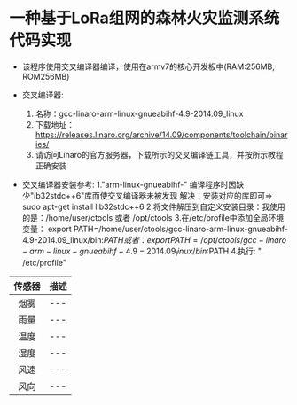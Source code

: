 # 一种基于LoRa组网的森林火灾监测系统代码实现
- 该程序使用交叉编译器编译，使用在armv7的核心开发板中(RAM:256MB, ROM256MB)
- 交叉编译器:
	1. 名称：gcc-linaro-arm-linux-gnueabihf-4.9-2014.09_linux
	2. 下载地址：https://releases.linaro.org/archive/14.09/components/toolchain/binaries/
	3. 请访问Linaro的官方服务器，下载所示的交叉编译链工具，并按所示教程正确安装
	
- 交叉编译器安装参考:
	1."arm-linux-gnueabihf-" 编译程序时因缺少"ib32stdc++6"库而使交叉编译器未被发现
	解决：安装对应的库即可=> sudo apt-get install lib32stdc++6
	2.将文件解压到自定义安装目录：我使用的是：/home/user/ctools 或者 /opt/ctools
	3.在/etc/profile中添加全局环境变量：
		export PATH=/home/user/ctools/gcc-linaro-arm-linux-gnueabihf-4.9-2014.09_linux/bin:$PATH
	  或者：export PATH=/opt/ctools/gcc-linaro-arm-linux-gnueabihf-4.9-2014.09_linux/bin:$PATH
	4.执行: ". /etc/profile"
	

| 传感器 | 描述 |
| :---: | :--- |
| 烟雾 | --- |
| 雨量 | --- |
| 温度 | --- |
| 湿度 | --- |
| 风速 | --- |
| 风向 | --- |

